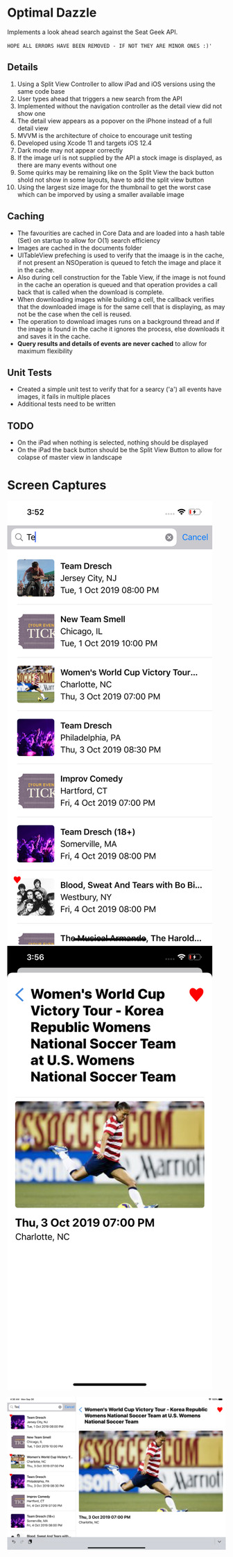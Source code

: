 # Optimal Dazzle
Implements a look ahead search against the Seat Geek API. 

`HOPE ALL ERRORS HAVE BEEN REMOVED - IF NOT THEY ARE MINOR ONES :)'`

## Details

1. Using a Split View Controller to allow iPad and iOS versions using the same code base
2. User types ahead that triggers a new search from the API
3. Implemented without the navigation controller as the detail view did not show one
4. The detail view appears as a popover on the iPhone instead of a full detail view
5. MVVM is the architecture of choice to encourage unit testing
6. Developed using Xcode 11 and targets iOS 12.4
7. Dark mode may not appear correctly
8. If the image url is not supplied by the API a stock image is displayed, as there are many events without one
9. Some quirks may be remaining like on the Split View the back button shold not show in some layouts, have to add the split view button
10. Using the largest size image for the thumbnail to get the worst case which can be imporved by using a smaller available image

## Caching

- The favourities are cached in Core Data and are loaded into a hash table (Set) on startup to allow for O(1) search efficiency
- Images are cached in the documents folder
- UITableView prefeching is used to verify that the imaage is in the cache, if not present an NSOperation is queued to fetch the image and place it in the cache. 
- Also during cell construction for the Table View, if the image is not found in the cache an operation is queued and that operation provides a call back that is called when the download is complete. 
- When downloading images while building a cell, the callback verifies that the downloaded image is for the same cell that is displaying, as may not be the case when the cell is reused.
- The operation to download images runs on a background thread and if the image is found in the cache it ignores the process, else downloads it and saves it in the cache. 
- **Query results and details of events are never cached** to allow for maximum flexibility

## Unit Tests

- Created a simple unit test to verify that for a searcy ('a') all events have images, it fails in multiple places
- Additional tests need to be written

## TODO

- On the iPad when nothing is selected, nothing should be displayed
- On the iPad the back button should be the Split View Button to allow for colapse of master view in landscape


# Screen Captures

![iPhone Master](docs/iphone-master.png) ![Details screen](docs/iphone-detail.png) 

![iPad Screen](docs/ipad.png) 